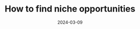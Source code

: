 ---
layout: layouts/list
eleventyExcludeFromCollections: true
eleventyNavigation:
  key: findniche
  title: How to find niche opportunities
  parent: area
eleventyComputed:
  collectionKey: findniche
title: How to find niche opportunities
date: 2024-03-09
---